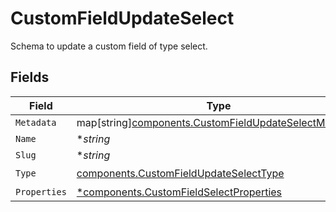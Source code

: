 # CustomFieldUpdateSelect

Schema to update a custom field of type select.


## Fields

| Field                                                                                                               | Type                                                                                                                | Required                                                                                                            | Description                                                                                                         |
| ------------------------------------------------------------------------------------------------------------------- | ------------------------------------------------------------------------------------------------------------------- | ------------------------------------------------------------------------------------------------------------------- | ------------------------------------------------------------------------------------------------------------------- |
| `Metadata`                                                                                                          | map[string][components.CustomFieldUpdateSelectMetadata](../../models/components/customfieldupdateselectmetadata.md) | :heavy_minus_sign:                                                                                                  | N/A                                                                                                                 |
| `Name`                                                                                                              | **string*                                                                                                           | :heavy_minus_sign:                                                                                                  | N/A                                                                                                                 |
| `Slug`                                                                                                              | **string*                                                                                                           | :heavy_minus_sign:                                                                                                  | N/A                                                                                                                 |
| `Type`                                                                                                              | [components.CustomFieldUpdateSelectType](../../models/components/customfieldupdateselecttype.md)                    | :heavy_check_mark:                                                                                                  | N/A                                                                                                                 |
| `Properties`                                                                                                        | [*components.CustomFieldSelectProperties](../../models/components/customfieldselectproperties.md)                   | :heavy_minus_sign:                                                                                                  | N/A                                                                                                                 |